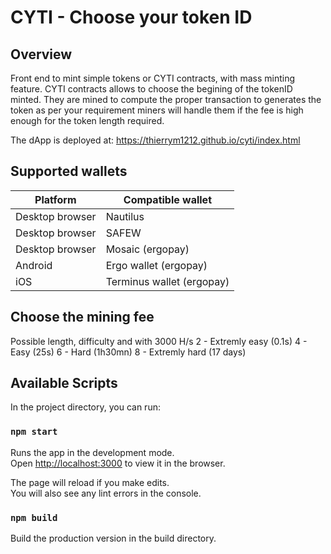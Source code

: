 # CYTI - Choose your token ID
## Overview
Front end to mint simple tokens or CYTI contracts, with mass minting feature.
CYTI contracts allows to choose the begining of the tokenID minted.
They are mined to compute the proper transaction to generates the token as per your requirement miners will handle them if the fee is high enough for the token length required.

The dApp is deployed at: https://thierrym1212.github.io/cyti/index.html

## Supported wallets
|Platform            |Compatible wallet                                 |
|--------------------|--------------------------------------------------|
|Desktop browser     | Nautilus                                         |
|Desktop browser     | SAFEW                                            |
|Desktop browser     | Mosaic (ergopay)                                 |
|Android             | Ergo wallet (ergopay)                            |
|iOS                 | Terminus wallet (ergopay)                        |

## Choose the mining fee
Possible length, difficulty and with 3000 H/s
2 - Extremly easy (0.1s)
4 - Easy (25s)
6 - Hard (1h30mn)
8 - Extremly hard (17 days)

## Available Scripts

In the project directory, you can run:

### `npm start`

Runs the app in the development mode.\
Open [http://localhost:3000](http://localhost:3000) to view it in the browser.

The page will reload if you make edits.\
You will also see any lint errors in the console.

### `npm build`
Build the production version in the build directory.

